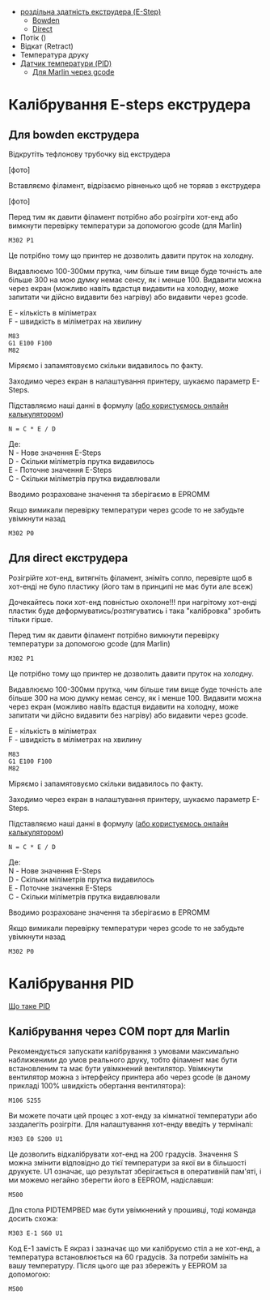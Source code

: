 
* [роздільна здатність екструдера (E-Step)](#калібрування-e-steps-екструдера)
  * [Bowden](#для-bowden-екструдера)
  * [Direct](#для-direct-екструдера)
* Потік ()
* Відкат (Retract)
* Температура друку
* [Датчик температури (PID)](#калібрування-pid)
  * [Для Marlin через gcode](#калібрування-через-com-порт-для-marlin)

# Калібрування E-steps екструдера

## Для bowden екструдера

Відкрутіть тефлонову трубочку від екструдера

[фото]

Вставляємо філамент, відрізаємо рівненько щоб не торяав з екструдера

[фото]

Перед тим як давити філамент потрібно або розігріти хот-енд або вимкнути перевірку температури за допомогою gcode (для Marlin)

```gcode
M302 P1
```

Це потрібно тому що принтер не дозволить давити пруток на холодну.

Видавлюємо 100-300мм прутка, чим більше тим вище буде точність але більше 300 на мою думку немає сенсу, як і менше 100. Видавити можна через екран (можливо навіть вдастця видавити на холодну, може запитати чи дійсно видавити без нагріву) або видавити через gcode.

E - кількість в міліметрах<br>
F - швидкість в міліметрах на хвилину

```gcode
M83
G1 E100 F100
M82
```

Міряємо і запамятовуємо скільки видавилось по факту.

Заходимо через екран в налаштування принтеру, шукаємо параметр E-Steps.

Підставляємо наші данні в формулу ([або користуємось онлайн калькулятором](todo))

```
N = C * E / D
```

Де:<br>
N - Нове значення E-Steps<br>
D - Скільки міліметрів прутка видавилось<br>
E - Поточне значення E-Steps<br>
C - Скільки міліметрів прутка видавлювали

Вводимо розраховане значення та зберігаємо в EPROMM

Якщо вимикали перевірку температури через gcode то не забудьте увімкнути назад

```gcode
M302 P0
```

## Для direct екструдера

Розігрійте хот-енд, витягніть філамент, зніміть сопло, перевірте щоб в хот-енді не було пластику (його там в принципі не має бути але всеж)

Дочекайтесь поки хот-енд повністью охолоне!!! при нагрітому хот-енді пластик буде деформуватись/розтягуватись і така "калібровка" зробить тільки гірше.

Перед тим як давити філамент потрібно вимкнути перевірку температури за допомогою gcode (для Marlin)

```gcode
M302 P1
```

Це потрібно тому що принтер не дозволить давити пруток на холодну.

Видавлюємо 100-300мм прутка, чим більше тим вище буде точність але більше 300 на мою думку немає сенсу, як і менше 100. Видавити можна через екран (можливо навіть вдастця видавити на холодну, може запитати чи дійсно видавити без нагріву) або видавити через gcode.

E - кількість в міліметрах<br>
F - швидкість в міліметрах на хвилину

```gcode
M83
G1 E100 F100
M82
```

Міряємо і запамятовуємо скільки видавилось по факту.

Заходимо через екран в налаштування принтеру, шукаємо параметр E-Steps.

Підставляємо наші данні в формулу ([або користуємось онлайн калькулятором](todo))

```
N = C * E / D
```

Де:<br>
N - Нове значення E-Steps<br>
D - Скільки міліметрів прутка видавилось<br>
E - Поточне значення E-Steps<br>
C - Скільки міліметрів прутка видавлювали

Вводимо розраховане значення та зберігаємо в EPROMM

Якщо вимикали перевірку температури через gcode то не забудьте увімкнути назад

```gcode
M302 P0
```

# Калібрування PID

[Що таке PID](https://ru.wikipedia.org/wiki/%D0%9F%D0%98%D0%94-%D1%80%D0%B5%D0%B3%D1%83%D0%BB%D1%8F%D1%82%D0%BE%D1%80)

## Калібрування через COM порт для Marlin

Рекомендується запускати калібрування з умовами максимально наближеними до умов реального друку, тобто філамент має бути встановленим та має бути увімкнений вентилятор. Увімкнути вентилятор можна з інтерфейсу принтера або через gcode (в даному прикладі 100% швидкість обертання вентилятора):

```gcode
M106 S255
```

Ви можете почати цей процес з хот-енду за кімнатної температури або заздалегіть розігріти. Для налаштування хот-енду введіть у терміналі:

```gcode
M303 E0 S200 U1
```

Це дозволить відкалібрувати хот-енд на 200 градусів. Значення S можна змінити відповідно до тієї температури за якої ви в більшості друкуєте. U1 означає, що результат зберігається в оперативній пам'яті, і ми можемо негайно зберегти його в EEPROM, надіславши:

```gcode
M500
```

Для стола PIDTEMPBED має бути увімкнений у прошивці, тоді команда досить схожа:

```gcode
M303 E-1 S60 U1
```

Код Е-1 замість E якраз і зазначає що ми калібруємо стіл а не хот-енд, а температура встановлюється на 60 градусів. За потреби замініть на вашу температуру. Після цього ще раз збережіть у EEPROM за допомогою:

```gcode
M500
```
